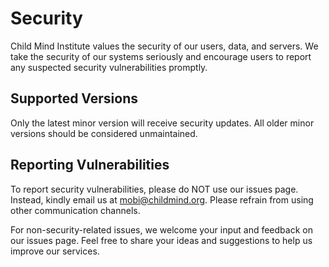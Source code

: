 # Security

Child Mind Institute values the security of our users, data, and servers. We take the security of our systems seriously and encourage users to report any suspected security vulnerabilities promptly.

## Supported Versions

Only the latest minor version will receive security updates. All older minor versions should be considered unmaintained.

## Reporting Vulnerabilities

To report security vulnerabilities, please do NOT use our issues page. Instead, kindly email us at <mobi@childmind.org>. Please refrain from using other communication channels.

For non-security-related issues, we welcome your input and feedback on our issues page. Feel free to share your ideas and suggestions to help us improve our services.
